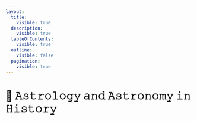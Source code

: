 ```yaml
---
layout:
  title:
    visible: true
  description:
    visible: true
  tableOfContents:
    visible: true
  outline:
    visible: false
  pagination:
    visible: true
---
```


# 🗿 𝙰𝚜𝚝𝚛𝚘𝚕𝚘𝚐𝚢 𝚊𝚗𝚍 𝙰𝚜𝚝𝚛𝚘𝚗𝚘𝚖𝚢 𝚒𝚗 𝙷𝚒𝚜𝚝𝚘𝚛𝚢

